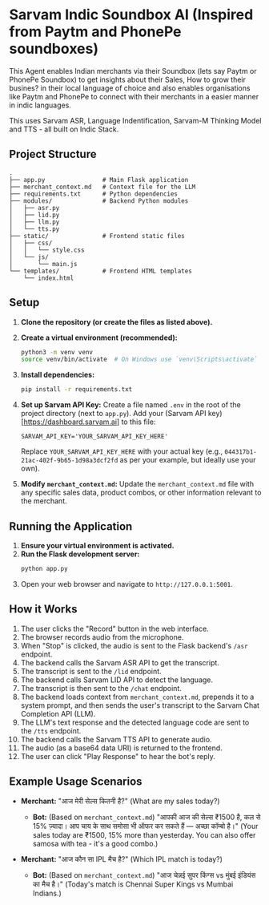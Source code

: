 # Sarvam Indic Soundbox AI (Inspired from Paytm and PhonePe soundboxes)
This Agent enables Indian merchants via their Soundbox (lets say Paytm or PhonePe Soundbox) to get insights about their Sales, How to grow their busines? in their local language of choice and also enables organisations like Paytm and PhonePe to connect with their merchants in a easier manner in indic languages.

This uses Sarvam ASR, Language Indentification, Sarvam-M Thinking Model and TTS - all built on Indic Stack.

## Project Structure

```
.
├── app.py                # Main Flask application
├── merchant_context.md   # Context file for the LLM
├── requirements.txt      # Python dependencies
├── modules/              # Backend Python modules
│   ├── asr.py
│   ├── lid.py
│   ├── llm.py
│   └── tts.py
├── static/               # Frontend static files
│   ├── css/
│   │   └── style.css
│   └── js/
│       └── main.js
└── templates/            # Frontend HTML templates
    └── index.html
```

## Setup

1.  **Clone the repository (or create the files as listed above).**

2.  **Create a virtual environment (recommended):**
    ```bash
    python3 -m venv venv
    source venv/bin/activate  # On Windows use `venv\Scripts\activate`
    ```

3.  **Install dependencies:**
    ```bash
    pip install -r requirements.txt
    ```

4.  **Set up Sarvam API Key:**
    Create a file named `.env` in the root of the project directory (next to `app.py`).
    Add your (Sarvam API key)[https://dashboard.sarvam.ai] to this file:
    ```
    SARVAM_API_KEY='YOUR_SARVAM_API_KEY_HERE'
    ```
    Replace `YOUR_SARVAM_API_KEY_HERE` with your actual key (e.g., `044317b1-21ac-402f-9b65-1d98a3dcf2fd` as per your example, but ideally use your own).

5.  **Modify `merchant_context.md`:**
    Update the `merchant_context.md` file with any specific sales data, product combos, or other information relevant to the merchant.

## Running the Application

1.  **Ensure your virtual environment is activated.**
2.  **Run the Flask development server:**
    ```bash
    python app.py
    ```
3.  Open your web browser and navigate to `http://127.0.0.1:5001`.

## How it Works

1.  The user clicks the "Record" button in the web interface.
2.  The browser records audio from the microphone.
3.  When "Stop" is clicked, the audio is sent to the Flask backend's `/asr` endpoint.
4.  The backend calls the Sarvam ASR API to get the transcript.
5.  The transcript is sent to the `/lid` endpoint.
6.  The backend calls Sarvam LID API to detect the language.
7.  The transcript is then sent to the `/chat` endpoint.
8.  The backend loads context from `merchant_context.md`, prepends it to a system prompt, and then sends the user's transcript to the Sarvam Chat Completion API (LLM).
9.  The LLM's text response and the detected language code are sent to the `/tts` endpoint.
10. The backend calls the Sarvam TTS API to generate audio.
11. The audio (as a base64 data URI) is returned to the frontend.
12. The user can click "Play Response" to hear the bot's reply.

## Example Usage Scenarios

*   **Merchant:** "आज मेरी सेल्स कितनी है?" (What are my sales today?)
    *   **Bot:** (Based on `merchant_context.md`) "आपकी आज की सेल्स ₹1500 है, कल से 15% ज़्यादा। आप चाय के साथ समोसा भी ऑफर कर सकते हैं — अच्छा कॉम्बो है।" (Your sales today are ₹1500, 15% more than yesterday. You can also offer samosa with tea - it's a good combo.)

*   **Merchant:** "आज कौन सा IPL मैच है?" (Which IPL match is today?)
    *   **Bot:** (Based on `merchant_context.md`) "आज चेन्नई सुपर किंग्स vs मुंबई इंडियंस का मैच है।" (Today's match is Chennai Super Kings vs Mumbai Indians.) 